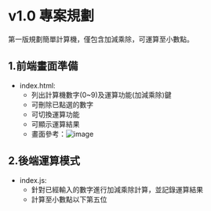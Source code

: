 # v1.0 專案規劃

第一版規劃簡單計算機，僅包含加減乘除，可運算至小數點。

## 1.前端畫面準備

- index.html:
  - 列出計算機數字(0~9)及運算功能(加減乘除)鍵
  - 可刪除已點選的數字
  - 可切換運算功能
  - 可顯示運算結果
  - 畫面參考：![image](https://raw.githubusercontent.com/PeggyYou/calculator-v1/main/pic/v1.0-layout.JPG)

## 2.後端運算模式

- index.js:
  - 針對已經輸入的數字進行加減乘除計算，並記錄運算結果
  - 計算至小數點以下第五位
